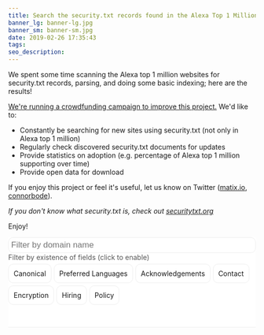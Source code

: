 ```yaml
---
title: Search the security.txt records found in the Alexa Top 1 Million websites
banner_lg: banner-lg.jpg
banner_sm: banner-sm.jpg
date: 2019-02-26 17:35:43
tags:
seo_description:
---
```



We spent some time scanning the Alexa top 1 million websites for security.txt records, parsing, and doing some basic indexing; here are the results!

<a href="https://www.indiegogo.com/projects/security-txt-index#/">We're running a crowdfunding campaign to improve this project.</a>  We'd like to:

- Constantly be searching for new sites using security.txt (not only in Alexa top 1 million)
- Regularly check discovered security.txt documents for updates
- Provide statistics on adoption (e.g. percentage of Alexa top 1 million supporting over time)
- Provide open data for download

If you enjoy this project or feel it's useful, let us know on Twitter (<a href="https://twitter.com/matix_io" target="_blank">matix.io</a>, <a href="https://twitter.com/connorbode" target="_blank">connorbode</a>).

_If you don't know what security.txt is, check out [securitytxt.org](https://securitytxt.org/)_

Enjoy!

<div class="security-txt-wrapper">
	<div class="search-wrapper" id="search-wrapper">
		<div class="search">
			<input type="text" id="search" placeholder="Filter by domain name">
		</div>
		<div class="filter">
			<div class="filter-title">Filter by existence of fields (click to enable)</div><div class="check" data-key="canonical">Canonical</div><div class="check" data-key="preferred_languages">Preferred Languages</div><div class="check" data-key="acknowledgements">Acknowledgements</div><div class="check" data-key="contact">Contact</div><div class="check" data-key="encryption">Encryption</div><div class="check" data-key="hiring">Hiring</div><div class="check" data-key="policy">Policy</div>
		</div>
		<div id="num-results" class="num-results"></div>
		<div id="results" class="results"></div>
	</div>
	<div class="details">
		<div id="back-to-results" class="back-to-results">&lt; Back to results</div>
		<div id="domain" class="domain"></div>
		<div id="txt"></div>
	</div>
</div>

<script src="data.js"></script>
<script type="text/template" id="template">
	<div class="title">{title}</div>
</script>
<script>
var q = function (query) { return document.querySelectorAll(query) }
var template = q('#template')[0].innerText;
var results = q('#results')[0];
var search = q('#search')[0];
var numResults = q('#num-results')[0];
var searchWrapper = q('#search-wrapper')[0];
var backToResults = q('#back-to-results')[0];
var domain = q('#domain')[0];
var txt = q('#txt')[0];
var elem, tpl, searchTimeout;
var filters = {};

function handleDomainClick(_domain) {
	return function () {
		var text = '';
		var dd = data[_domain];
		domain.innerText = _domain;

		if (dd['.well-known']) {
			text += '<a href="https://' + _domain + '/.well-known/security.txt" target="_blank">/.well-known/security.txt</a><pre>' + dd['.well-known'].raw + '</pre>';
		}

		if (dd['root']) {
			text += '<a href="https://' + _domain + '/security.txt" target="_blank">/security.txt</a><pre>' + dd['root'].raw + '</pre>';
		}

		txt.innerHTML = text;
		searchWrapper.setAttribute('data-hidden', 'true');
	}
}

function refresh() {
	results.innerHTML = '';
	var num = 0;
	var keys = Object.keys(data).sort(function (a, b) {
		if (a < b) return -1;
		if (a > b) return 1;
		return 0;
	});
	var searchValue = search.value.toLowerCase();

	keys.forEach(function (key) {
		// domain filter
		if (searchValue && key.indexOf(searchValue) === -1) return;

		// field filter
		var filterKey
		var isEmpty = function (path, fk) {
			if (!data[key][path]) return true;
			if (!data[key][path][fk] || data[key][path][fk].length === undefined) {
				return data[key][path][fk] === null;
			} else {
				return data[key][path][fk].length === 0;
			}
		}
		for (filterKey in filters) {
			if (filters[filterKey] === true && isEmpty('root', filterKey) && isEmpty('.well-known', filterKey)) return; 
		}

		// create element
		elem = document.createElement('div');
		elem.classList.add('result');
		elem.addEventListener('click', handleDomainClick(key));
		tpl = template.replace('{title}', key);
		elem.innerHTML = tpl;
		results.appendChild(elem);
		num += 1;
	});

	numResults.innerText = num + ' results found';
}

refresh();

search.addEventListener('keyup', function () {
	if (searchTimeout) clearTimeout(searchTimeout);
	searchTimeout = setTimeout(refresh, 300);
});

backToResults.addEventListener('click', function () {
	searchWrapper.setAttribute('data-hidden', 'false');
});

q('.filter .check').forEach(function (filterButton) {
	filterButton.addEventListener('click', function (e) {
		var target = e.target;
		var key, checked;

		while (true) {
			key = target.getAttribute('data-key');

			if (key !== null) {
				break;
			}

			target = target.parentElement;
		}

		checked = target.getAttribute('data-checked');

		if (checked === 'true') {
			target.setAttribute('data-checked', 'false');
			filters[key] = false;
		} else {
			target.setAttribute('data-checked', 'true');
			filters[key] = true;
		}
		refresh();
	});
})
</script>

<style>
.search-wrapper * {
	user-select: none;
}

.filter-title {
	color: #555;
	margin-bottom: 5px;
}

.check {
	display: inline-block;
	padding: 10px;
	border: 1px solid #eee;
	border-radius: 10px;
	margin-right: 5px;
	margin-bottom: 5px;
	cursor: pointer;
	user-select: none;
}

.check[data-checked="true"] {
	background: #eee;
}

.result {
	padding: 20px 10px;
	cursor: pointer;
}

.result:hover {
	background: #efefef;
	border-radius: 5px;
}

.security-txt-wrapper {
	position: relative;
	overflow: hidden;
}

.results {
	border-top: 1px solid #eee;
	max-height: 600px;
	overflow-y: scroll;
	position: relative;
	top: 0;
	left: 0;
	z-index: 1;
}

.search-wrapper {
	transition: transform 0.2s ease-in-out;
	transform: translateX(0);
	background: white;
	position: relative;
	z-index: 1;
}

.search-wrapper[data-hidden="true"] {
	transform: translateX(-100%);
}

.details {
	position: absolute;
	top: 0;
	left: 0;
	z-index: 0;
}

input {
	font-size: 17px;
	padding: 5px;
	width: 100%;
	border-radius: 10px;
	border: 1px solid #eee;
}

.num-results {
	padding: 20px 0;
}

.back-to-results {
	padding: 20px 0;
	color: #555;
	cursor: pointer;
}

.domain {
	font-size: 30px;
}
</style>